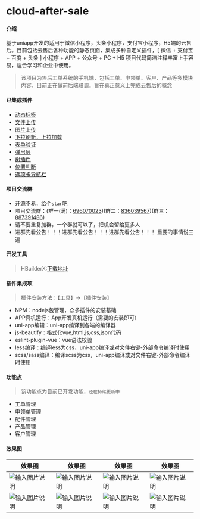# cloud-after-sale

#### 介绍
基于uniapp开发的适用于微信小程序，头条小程序，支付宝小程序，H5端的云售后。目前包括云售后各种功能的静态页面，集成多种自定义插件，[ 微信 + 支付宝 + 百度 + 头条 ] 小程序 + APP + 公众号 + PC + H5 项目代码简洁注释丰富上手容易，适合学习和企业中使用。

> 该项目为售后工单系统的手机端，包括工单、申领单、客户、产品等多模块内容，目前正在做前后端联调。旨在真正意义上完成云售后的概念

#### 已集成插件
- [动态标签](https://ext.dcloud.net.cn/plugin?id=316)
- [文件上传](https://ext.dcloud.net.cn/plugin?id=877)
- [图片上传](https://ext.dcloud.net.cn/plugin?id=296)
- [下拉刷新，上拉加载](https://ext.dcloud.net.cn/plugin?id=343)
- [表单验证](https://ext.dcloud.net.cn/plugin?id=746)
- [弹出层](https://ext.dcloud.net.cn/plugin?id=254)
- [树插件](https://ext.dcloud.net.cn/plugin?id=1000)
- [位置判断](https://ext.dcloud.net.cn/plugin?id=594)
- [选项卡导航栏](https://ext.dcloud.net.cn/plugin?id=626)

#### 项目交流群

- 开源不易，给个`star`吧
- 项目交流群：(群一(满)：[696070023](http://shang.qq.com/wpa/qunwpa?idkey=e9aace2bf3e05f37ed5f0377c3827c6683d970ac0bcc61b601f70dc861053229))(群二：[836039567](https://shang.qq.com/wpa/qunwpa?idkey=7bb6f29b27f772aadca9c7c4e384f7833c64e9c3c947b5e946c7b303d1fe174a))(群三：[887391486](https://shang.qq.com/wpa/qunwpa?idkey=a65f2e0292eb1048bb13abb7adca302bd83e3465974861ec1f04c2f7fffc4d99))
- 请不要重复加群，一个群就可以了，把机会留给更多人
- 进群先看公告！！！进群先看公告！！！进群先看公告！！！ 重要的事情说三遍

#### 开发工具

> HBuilderX:[下载地址](https://www.dcloud.io/hbuilderx.html)

#### 插件集成项

> 插件安装方法：【工具】->【插件安装】

- NPM：nodejs包管理，众多插件的安装基础
- APP真机运行：App开发真机运行（需要的安装即可）
- uni-app编辑：uni-app编译到各端的编译器
- js-beautify：格式化vue,html,js,css,json代码
- eslint-plugin-vue：vue语法校验
- less编译：编译less为css，uni-app编译或对文件右键-外部命令编译时使用
- scss/sass编译：编译scss为css，uni-app编译或对文件右键-外部命令编译时使用

#### 功能点

> 该功能点为目前已开发功能，`还在持续更新中`

- 工单管理
- 申领单管理
- 配件管理
- 产品管理
- 客户管理


#### 效果图

效果图|效果图|效果图|效果图
-------|-------|-------|-------
|![输入图片说明](https://images.gitee.com/uploads/images/2020/0210/152434_b36e023c_1541735.png "1.png")|![输入图片说明](https://images.gitee.com/uploads/images/2020/0219/103041_6738cf11_1541735.png "1.png")|![输入图片说明](https://images.gitee.com/uploads/images/2020/0210/152535_2d3e3249_1541735.png "1.png")|![输入图片说明](https://images.gitee.com/uploads/images/2020/0210/152603_2f610677_1541735.png "1.png")|
|![输入图片说明](https://images.gitee.com/uploads/images/2020/0210/152629_8ce90e88_1541735.png "1.png")|![输入图片说明](https://images.gitee.com/uploads/images/2020/0210/152657_5a39487c_1541735.png "1.png")|![输入图片说明](https://images.gitee.com/uploads/images/2020/0219/102857_767524d2_1541735.png "1.png")|![输入图片说明](https://images.gitee.com/uploads/images/2020/0219/102935_f74b3947_1541735.png "1.png")|


